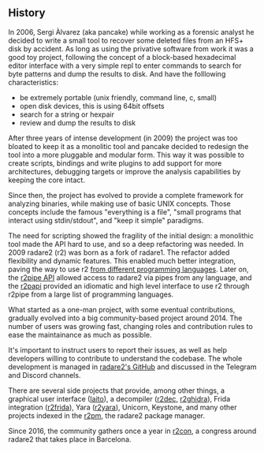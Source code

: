 ## History

In 2006, Sergi Àlvarez (aka pancake) while working as a forensic analyst he decided to write a small tool to recover some deleted files from an HFS+ disk by accident. As long as using the privative software from work it was a good toy project, following the concept of a block-based hexadecimal editor interface with a very simple repl to enter commands to search for byte patterns and dump the results to disk. And have the folllowing characteristics:

* be extremely portable (unix friendly, command line, c, small)
* open disk devices, this is using 64bit offsets
* search for a string or hexpair
* review and dump the results to disk

After three years of intense development (in 2009) the project was too bloated to keep it as a monolitic tool and pancake decided to redesign the tool into a more pluggable and modular form. This way it was possible to create scripts, bindings and write plugins to add support for more architectures, debugging targets or improve the analysis capabilities by keeping the core intact.

Since then, the project has evolved to provide a complete framework for analyzing binaries, while making use of basic UNIX concepts. Those concepts include the famous "everything is a file", "small programs that interact using stdin/stdout", and "keep it simple" paradigms.

The need for scripting showed the fragility of the initial design: a monolithic tool made the API hard to use, and so a deep refactoring was needed. In 2009 radare2 (r2) was born as a fork of radare1. The refactor added flexibility and dynamic features. This enabled much better integration, paving the way to use r2 [from different programming languages](https://github.com/radareorg/radare2-bindings). Later on, the [r2pipe API](https://github.com/radareorg/radare2-r2pipe) allowed access to radare2 via pipes from any language, and the [r2papi](https://github.com/radareorg/radare2-r2papi) provided an idiomatic and high level interface to use r2 through r2pipe from a large list of programming languages.

What started as a one-man project, with some eventual contributions, gradually evolved into a big community-based project around 2014. The number of users was growing fast, changing roles and contribution rules to ease the maintainance as much as possible.

It's important to instruct users to report their issues, as well as help developers willing to contribute to understand the codebase. The whole development is managed in [radare2's GitHub](https://github.com/radareorg/radare2) and discussed in the Telegram and Discord channels.

There are several side projects that provide, among other things, a graphical user interface ([Iaito](https://github.com/radareorg/iaito)), a decompiler ([r2dec](https://github.com/wargio/r2dec-js), [r2ghidra](https://github.com/radareorg/r2ghidra)), Frida integration ([r2frida](https://github.com/nowsecure/r2frida)), Yara ([r2yara](https://github.com/radareorg/r2yara)), Unicorn, Keystone, and many other projects indexed in the [r2pm](https://github.com/radareorg/radare2-pm), the radare2 package manager.

Since 2016, the community gathers once a year in [r2con](https://www.radare.org/con/), a congress around radare2 that takes place in Barcelona.
